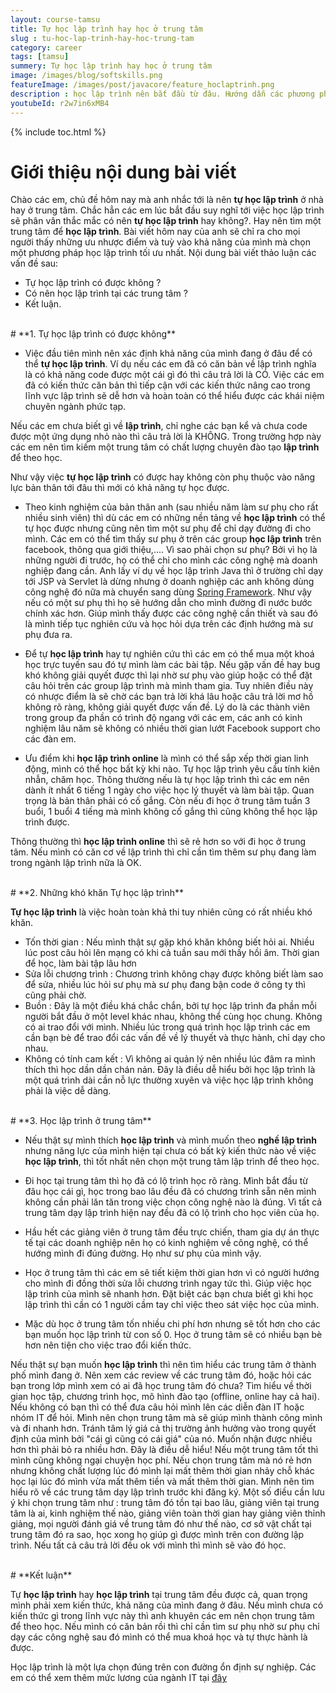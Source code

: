 ```yaml
---
layout: course-tamsu
title: Tự học lập trình hay học ở trung tâm
slug : tu-hoc-lap-trinh-hay-hoc-trung-tam
category: career
tags: [tamsu]
summery: Tự học lập trình hay học ở trung tâm  
image: /images/blog/softskills.png
featureImage: /images/post/javacore/feature_hoclaptrinh.png
description : học lập trình nên bắt đầu từ đâu. Hướng dẫn các phương phương pháp học lập trình cho người tự học java. Hiểu được học lập trình là gì. Hướng dẫn con đường tự học java cơ bản tới nâng cao. Cơ hội nghề nghiệp cho các bạn sau khi tự học java.
youtubeId: r2w7in6xMB4
---
```


{% include toc.html %}

# **Giới thiệu nội dung bài viết**

Chào các em, chủ đề hôm nay mà anh nhắc tới là nên <b>tự học lập trình</b> ở nhà hay ở trung tâm. Chắc hẳn các em lúc bắt đầu suy nghĩ tới việc học lập trình sẽ phân vân thắc mắc có nên <b>tự học lập trình</b> hay không?. Hay nên tìm một trung tâm để <b>học lập trình</b>. Bài viết hôm nay của anh sẽ chỉ ra cho mọi người thấy những ưu nhược điểm và tuỳ vào khả năng của mình mà chọn một phương pháp học lập trình tối ưu nhất. Nội dung bài viết thảo luận các vấn đề sau:

- Tự học lập trình có được không ?
- Có nên học lập trình tại các trung tâm ?
- Kết luận.

<br>
# **1. Tự học lập trình có được không**

- Việc đầu tiên mình nên xác định khả năng của mình đang ở đâu để có thể <b>tự học lập trình</b>. Ví dụ nếu các em đã có căn bản về lập trình nghĩa là có khả năng code được một cái gì đó thì câu trả lời là CÓ. Việc các em đã có kiến thức căn bản thì tiếp cận với các kiến thức nâng cao trong lĩnh vực lập trình sẽ dễ hơn và hoàn toàn có thể hiểu được các khái niệm chuyên ngành phức tạp.

Nếu các em chưa biết gì về <b>lập trình</b>, chỉ nghe các bạn kể và chưa code được một ứng dụng nhỏ nào thì câu trả lời là KHÔNG. Trong trường hợp này các em nên tìm kiếm một trung tâm có chất lượng chuyên đào tạo <b>lập trình</b> để theo học. 

Như vậy việc <b>tự học lập trình</b> có được hay không còn phụ thuộc vào năng lực bản thân tới đâu thì mới có khả năng tự học được.

- Theo kinh nghiệm của bản thân anh (sau nhiều năm làm sư phụ cho rất nhiều sinh viên) thì dù các em có những nền tảng về <b>học lập trình</b> có thể tự học được nhưng cũng nên tìm một sư phụ để chỉ dạy đường đi cho mình. Các em có thể tìm thấy sư phụ ở trên các group <b>học lập trình</b> trên facebook, thông qua giới thiệu,.... Vì sao phải chọn sư phụ? Bởi vì họ là những người đi trước, họ có thể chỉ cho mình các công nghệ mà doanh nghiệp đang cần. Anh lấy ví dụ về học lập trình Java thì ở trường chỉ dạy tới JSP và Servlet là dừng nhưng ở doanh nghiệp các anh không dùng công nghệ đó nữa mà chuyển sang dùng [Spring Framework](https://levunguyen.com/hoc-lap-trinh-spring/). Như vậy nếu có một sư phụ thì họ sẽ hướng dẫn cho mình đường đi nước bước chính xác hơn. Giúp mình thấy được các công nghệ cần thiết và sau đó là mình tiếp tục nghiên cứu và học hỏi dựa trên các định hướng mà sư phụ đưa ra.

- Để tự <b>học lập trình</b> hay tự nghiên cứu thì các em có thể mua một khoá học trực tuyến sau đó tự mình làm các bài tập. Nếu gặp vấn đề hay bug khó không giải quyết được thì lại nhờ sư phụ vào giúp hoặc có thể đặt câu hỏi trên các group lập trình mà mình tham gia. Tuy nhiên điều này có nhược điểm là sẽ chờ các bạn trả lời khá lâu hoặc câu trả lời mơ hồ không rõ ràng, không giải quyết được vấn đề. Lý do là các thành viên trong group đa phần có trình độ ngang với các em, các anh có kinh nghiệm lâu năm sẽ không có nhiều thời gian lướt Facebook support cho các đàn em.

- Ưu điểm khi <b>học lập trình online</b> là mình có thể sắp xếp thời gian linh động, mình có thể học bất kỳ khi nào. Tự học lập trình yêu cầu tính kiên nhẫn, chăm học. Thông thường nếu là tự học lập trình thì các em nên dành ít nhất 6 tiếng 1 ngày cho việc học lý thuyết và làm bài tập. Quan trọng là bản thân phải có cố gắng. Còn nếu đi học ở trung tâm tuần 3 buổi, 1 buổi 4 tiếng mà mình không cố gắng thì cũng không thể học lập trình được.

Thông thường thì <b>học lập trình online</b> thì sẽ rẻ hơn so với đi học ở trung tâm. Nếu mình có căn cơ về lập trình thì chỉ cần tìm thêm sư phụ đang làm trong ngành lập trình nữa là OK.


<br>
# **2. Những khó khăn Tự học lập trình**

<b>Tự học lập trình</b> là việc hoàn toàn khả thi tuy nhiên cũng có rất nhiều khó khăn. 

- Tốn thời gian 		: Nếu mình thật sự  gặp khó khăn không biết hỏi ai. Nhiều lúc post câu hỏi lên mạng có khi cả tuần sau mới thấy hồi âm. Thời gian để học, làm bài tập lâu hơn
- Sửa lỗi chương trình 	: Chương trình không chạy được không biết làm sao để sửa, nhiều lúc hỏi sư phụ mà sư phụ đang bận code ở công ty thì cũng phải chờ. 
- Buồn					: Đây là một điều khá chắc chắn, bởi tự học lập trình đa phần mỗi người bắt đầu ở một level khác nhau, không thể cùng học chung. Không có ai trao đổi với mình. Nhiều lúc trong quá trình học lập trình các em cần bạn bè để trao đổi các vấn đề về lý thuyết và thực hành, chỉ dạy cho nhau.
- Không có tính cam kết : Vì không ai quản lý nên nhiều lúc đâm ra mình thích thì học dần dần chán nản. Đây là điều dễ hiểu bởi học lập trình là một quá trình dài cần nỗ lực thường xuyên và việc học lập trình không phải là việc dễ dàng.

<br>
# **3. Học lập trình ở trung tâm**

- Nếu thật sự mình thích <b>học lập trình</b> và mình muốn theo <b>nghề lập trình</b> nhưng năng lực của mình hiện tại chưa có bất kỳ kiến thức nào về việc <b>học lập trình</b>, thì tốt nhất nên chọn một trung tâm lập trình để theo học.

- Đi học tại trung tâm thì họ đã có lộ trình học rõ ràng. Mình bắt đầu từ đâu học cái gì, học trong bao lâu đều đã có chương trình sẵn nên mình không cần phải lăn tăn trong việc chọn công nghệ nào là đúng. Vì tất cả trung tâm dạy lập trình hiện nay đều đã có lộ trình cho học viên của họ.

- Hầu hết các giảng viên ở trung tâm đều trực chiến, tham gia dự án thực tế tại các doanh nghiệp nên họ có kinh nghiệm về công nghệ, có thể hướng mình đi đúng đường. Họ như sư phụ của mình vậy.

- Học ở trung tâm thì các em sẽ tiết kiệm thời gian hơn vì có người hướng cho mình đi đồng thời sửa lỗi chương trình ngay tức thì. Giúp việc học lập trình của mình sẽ nhanh hơn. Đặt biệt các bạn chưa biết gì khi học lập trình thì cần có 1 người cầm tay chỉ việc theo sát việc học của mình.

- Mặc dù học ở trung tâm tốn nhiều chi phí hơn nhưng sẽ tốt hơn cho các bạn muốn học lập trình từ con số 0. Học ở trung tâm sẽ có nhiều bạn bè hơn nên tiện cho việc trao đổi kiến thức.

Nếu thật sự bạn muốn <b>học lập trình</b> thì nên tìm hiểu các trung tâm ở thành phố mình đang ở. Nên xem các review về các trung tâm đó, hoặc hỏi các bạn trong lớp mình xem có ai đã học trung tâm đó chưa? Tìm hiểu về thời gian học tập, chương trình học, mô hình đào tạo (offline, online hay cả hai). Nếu không có bạn thì có thể đưa câu hỏi mình lên các diễn đàn IT hoặc nhóm IT để hỏi. Mình nên chọn trung tâm mà sẽ giúp mình thành công mình và đi nhanh hơn. Tránh tâm lý giá cả thị trường ảnh hưởng vào trong quyết định của mình bởi "cái gì cũng có cái giá" của nó. Muốn nhận được nhiều hơn thì phải bỏ ra nhiều hơn. Đây là điều dễ hiểu!
Nếu một trung tâm tốt thì mình cũng không ngại chuyện học phí. Nếu chọn trung tâm mà nó rẻ hơn nhưng không chất lượng lúc đó mình lại mất thêm thời gian nhảy chỗ khác học lại lúc đó mình vừa mất thêm tiền và mất thêm thời gian. Mình nên tìm hiểu rõ về các trung tâm dạy lập trình trước khi đăng ký. Một số điều cần lưu ý khi chọn trung tâm như : trung tâm đó tồn tại bao lâu, giảng viên tại trung tâm là ai, kinh nghiệm thế nào, giảng viên toàn thời gian hay giảng viên thỉnh giảng, mọi người đánh giá về trung tâm đó như thế nào, cơ sở vật chất tại trung tâm đó ra sao, học xong họ giúp gì được mình trên con đường lập trình. Nếu tất cả câu trả lời đều  ok với mình thì mình sẽ vào đó học. 

<br>
# **Kết luận**

Tự <b>học lập trình</b> hay <b>học lập trình</b> tại trung tâm đều được cả, quan trọng mình phải xem kiến thức, khả năng của mình đang ở đâu. Nếu mình chưa có kiến thức gì trong lĩnh vực này thì anh khuyên các em nên chọn trung tâm để theo học. Nếu mình có căn bản rồi thì chỉ cần tìm sư phụ nhờ sư phụ chỉ dạy các công nghệ sau đó mình có thể mua khoá học và tự thực hành là được. 

Học lập trình là một lựa chọn đúng trên con đường ổn định sự nghiệp. Các em có thể xem thêm mức lương của ngành IT tại [đây](https://levunguyen.com/career/2020/07/04/xu-huong-nganh-lap-trinh/)

